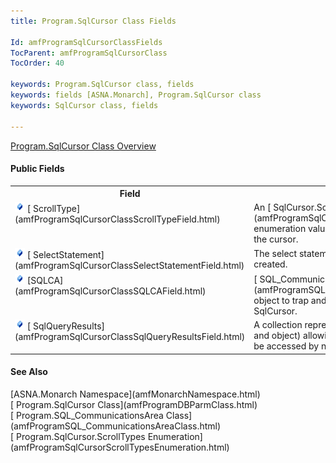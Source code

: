```yaml
---
title: Program.SqlCursor Class Fields

Id: amfProgramSqlCursorClassFields
TocParent: amfProgramSqlCursorClass
TocOrder: 40

keywords: Program.SqlCursor class, fields
keywords: fields [ASNA.Monarch], Program.SqlCursor class
keywords: SqlCursor class, fields

---
```


[ Program.SqlCursor Class Overview](amfProgramSqlCursorClass.html) 

#### Public Fields
<table class="mytable" cellspacing="0" cellpadding="4" width="90%">
          <colgroup>
            <col width="30%" />
            <col width="70%" />
          </colgroup>
          <tr>
            <th>Field</th>
            <th>Description</th>
          </tr>          <tr valign="top">
            <td><img id="Img2" style="WIDTH: 16px; HEIGHT: 16px" alt="fields" src="images/field.bmp" width="15" border="0" x-maintain-ratio="TRUE" />
              [
            ScrollType](amfProgramSqlCursorClassScrollTypeField.html)
            </td>
            <td>An 
          [
          SqlCursor.ScrollTypes](amfProgramSqlCursorScrollTypesEnumeration.html) enumeration value defining
          the type of scrolling for the cursor.</td>
          </tr>
          <tr valign="top">
            <td><img id="Img3" style="WIDTH: 16px; HEIGHT: 16px" alt="fields" src="images/field.bmp" width="16" border="0" x-maintain-ratio="TRUE" />
              [
            SelectStatement](amfProgramSqlCursorClassSelectStatementField.html)
            </td>
            <td>The select
          statement with which the result set was
          created.</td>
          </tr>
          <tr valign="top">
            <td><img id="Img5" style="WIDTH: 16px; HEIGHT: 16px" alt="fields" src="images/field.bmp" border="0" x-maintain-ratio="TRUE" />
              [SQLCA](amfProgramSqlCursorClassSQLCAField.html)
            </td>
            <td>[
          SQL_CommunicationsArea](amfProgramSQL_CommunicationsAreaClass.html) object to trap and report
          run-time errors for the SqlCursor.</td>
          </tr>
          <tr valign="top">
            <td><img id="Img4" style="WIDTH: 16px; HEIGHT: 16px" alt="fields" src="images/field.bmp" width="15" border="0" x-maintain-ratio="TRUE" />
              [
            SqlQueryResults](amfProgramSqlCursorClassSqlQueryResultsField.html)
            </td>
            <td>A collection
          representing the query results (string and object)
          allowing values for a particular column to be
          accessed by name.</td>
          </tr>
</table>

#### See Also
<span>
        [ASNA.Monarch
      Namespace](amfMonarchNamespace.html)
        <br />
        [
      Program.SqlCursor Class](amfProgramDBParmClass.html)
        <br />
        [
      Program.SQL_CommunicationsArea Class](amfProgramSQL_CommunicationsAreaClass.html)
      </span>
      <br />
      [
    Program.SqlCursor.ScrollTypes Enumeration](amfProgramSqlCursorScrollTypesEnumeration.html)  
    <p />

